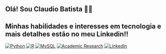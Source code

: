 ## Olá! Sou Claudio Batista 🙋‍♂️

## Minhas habilidades e interesses em tecnologia e mais detalhes estão no meu Linkedin!!

[![Python](https://img.shields.io/badge/Python-3776AB?style=for-the-badge&logo=python&logoColor=white)](Your_Link_Here)
[![R](https://img.shields.io/badge/R-3776AB?style=for-the-badge&logo=r&logoColor=white)](Your_Link_Here)
[![MySQL](https://img.shields.io/badge/MySQL-3776AB?style=for-the-badge&logo=mysql&logoColor=white)](Your_Link_Here)
[![Academic Research](https://img.shields.io/badge/Academic%20Research-3776AB?style=for-the-badge&logo=data:image/png;base64,INSERT_BASE64_CODE)](http://lattes.cnpq.br/7026539658620942)
[![LinkedIn](https://img.shields.io/badge/LinkedIn-3776AB?style=for-the-badge&logo=linkedin&logoColor=white)](https://www.linkedin.com/in/ant%C3%B4nio-claudio-dutra-batista-11a01224a/)
